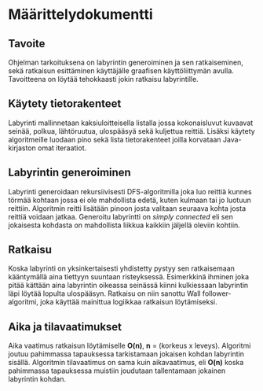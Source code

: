 # Määrittelydokumentti

## Tavoite

Ohjelman tarkoituksena on labyrintin generoiminen ja sen ratkaiseminen, sekä ratkaisun esittäminen käyttäjälle graafisen käyttöliittymän avulla. Tavoitteena on löytää tehokkaasti jokin ratkaisu labyrintille.

## Käytety tietorakenteet

Labyrinti mallinnetaan kaksiuloitteisella listalla jossa kokonaisluvut kuvaavat seinää, polkua, lähtöruutua, ulospääsyä sekä kuljettua reittiä. Lisäksi käytety algoritmeille luodaan pino sekä lista tietorakenteet joilla korvataan Java-kirjaston omat iteraatiot.

## Labyrintin generoiminen

Labyrinti generoidaan rekursiivisesti DFS-algoritmilla joka luo reittiä kunnes törmää kohtaan jossa ei ole mahdollista edetä, kuten kulmaan tai jo luotuun reittiin. Algoritmin reitti lisätään pinoon josta valitaan seuraava kohta josta reittiä voidaan jatkaa. Generoitu labyrintti on *simply connected* eli sen jokaisesta kohdasta on mahdollista liikkua kaikkiin jäljellä oleviin kohtiin.

## Ratkaisu

Koska labyrinti on yksinkertaisesti yhdistetty pystyy sen ratkaisemaan kääntymällä aina tiettyyn suuntaan risteyksessä. Esimerkkinä ihminen joka pitää kättään aina labyrintin oikeassa seinässä kiinni kulkiessaan labyrintin läpi löytää lopulta ulospääsyn. Ratkaisu on niin sanottu Wall follower-algoritmi, joka käyttää mainittua logiikkaa ratkaisun löytämiseksi. 

## Aika ja tilavaatimukset

Aika vaatimus ratkaisun löytämiselle **O(n)**, **n** = (korkeus x leveys). Algoritmi joutuu pahimmassa tapauksessa tarkistamaan jokaisen kohdan labyrintin sisällä.
Algoritmin tilavaatimus on sama kuin aikavaatimus, eli **O(n)** koska pahimmassa tapauksessa muistiin joudutaan tallentamaan jokainen labyrintin kohdan.

